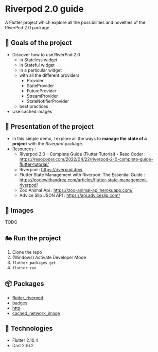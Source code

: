 # Riverpod 2.0 guide

A Flutter project which explore all the possibilities and novelties of the RiverPod 2.0 package.

## :rocket: Goals of the project
   
* Discover how to use RiverPod 2.0
    * in Stateless widget
    * in Stateful widget
    * in a particular widget
    * with all the different providers   
       * Provider
       * StateProvider
       * FutureProvider
       * StreamProvider
       * StateNotifierProvider
    * best practices
* Use cached images

## :dart: Presentation of the project

* In this simple demo, I explore all the ways to **manage the state of a project** with the *Riverpod* package.
* Resources :   
  * Riverpod 2.0 – Complete Guide (Flutter Tutorial) - Reso Coder : https://resocoder.com/2022/04/22/riverpod-2-0-complete-guide-flutter-tutorial/
  * Riverpod : https://riverpod.dev/
  * Flutter State Management with Riverpod: The Essential Guide : https://codewithandrea.com/articles/flutter-state-management-riverpod/
  * Zoo Animal Api : https://zoo-animal-api.herokuapp.com/
  * Advice Slip JSON API : https://api.adviceslip.com/
  
## :iphone: Images

TODO

## 🏍 Run the project
1. Clone the repo
2. (Windows) Activate Developer Mode
3. ``flutter packages get``
4. ``flutter run``

## :package: Packages

* [flutter_riverpod](#https://pub.dev/packages/flutter_riverpod)
* [badges](#https://pub.dev/packages/badges)
* [http](#https://pub.dev/packages/http)
* [cached_network_image](#https://pub.dev/packages/cached_network_image)

## :pushpin: Technologies

* Flutter 2.10.4
* Dart 2.16.2

